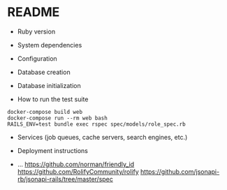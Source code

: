 # README

* Ruby version

* System dependencies

* Configuration

* Database creation

* Database initialization

* How to run the test suite

```
docker-compose build web
docker-compose run --rm web bash
RAILS_ENV=test bundle exec rspec spec/models/role_spec.rb
```

* Services (job queues, cache servers, search engines, etc.)

* Deployment instructions

* ...
https://github.com/norman/friendly_id
https://github.com/RolifyCommunity/rolify
https://github.com/jsonapi-rb/jsonapi-rails/tree/master/spec

